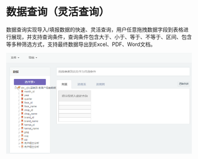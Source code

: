 # 数据查询（灵活查询）

数据查询实现导入/填报数据的快速、灵活查询，用户任意拖拽数据字段到表格进行展现，并支持查询条件，查询条件包含大于、小于、等于、不等于、区间、包含等多种筛选方式，支持最终数据导出到Excel、PDF、Word文档。

![](/assets/import669.png)


